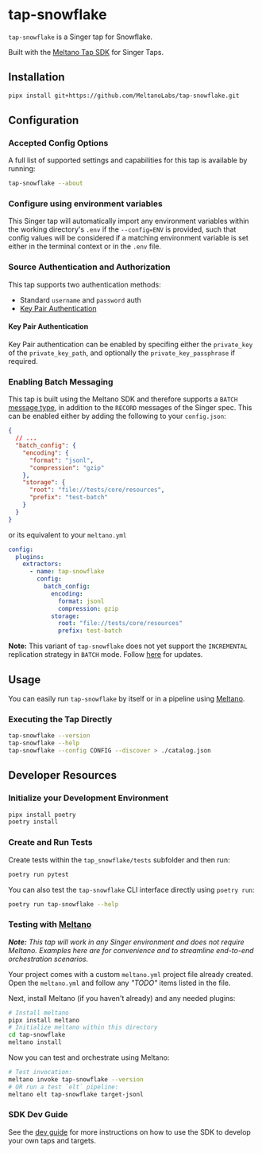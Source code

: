 # tap-snowflake

`tap-snowflake` is a Singer tap for Snowflake.

Built with the [Meltano Tap SDK](https://sdk.meltano.com) for Singer Taps.

## Installation

```bash
pipx install git+https://github.com/MeltanoLabs/tap-snowflake.git
```

## Configuration

### Accepted Config Options

A full list of supported settings and capabilities for this
tap is available by running:

```bash
tap-snowflake --about
```

### Configure using environment variables

This Singer tap will automatically import any environment variables within the working directory's
`.env` if the `--config=ENV` is provided, such that config values will be considered if a matching
environment variable is set either in the terminal context or in the `.env` file.

### Source Authentication and Authorization

This tap supports two authentication methods:
- Standard `username` and `password` auth
- [Key Pair Authentication](https://docs.snowflake.com/en/user-guide/key-pair-auth)

#### Key Pair Authentication

Key Pair authentication can be enabled by specifing either the `private_key` of the `private_key_path`, and optionally the `private_key_passphrase` if required.

### Enabling Batch Messaging

This tap is built using the Meltano SDK and therefore supports a `BATCH` [message type](https://sdk.meltano.com/en/latest/batch.html), in
addition to the `RECORD` messages of the Singer spec. This can be enabled either by adding the following to your `config.json`:

```json
{
  // ...
  "batch_config": {
    "encoding": {
      "format": "jsonl",
      "compression": "gzip"
    },
    "storage": {
      "root": "file://tests/core/resources",
      "prefix": "test-batch"
    }
  }
}
```

or its equivalent to your `meltano.yml`

```yaml
config:
  plugins:
    extractors:
      - name: tap-snowflake
        config:
          batch_config:
            encoding:
              format: jsonl
              compression: gzip
            storage:
              root: "file://tests/core/resources"
              prefix: test-batch
```

**Note:** This variant of `tap-snowflake` does not yet support the `INCREMENTAL` replication strategy in `BATCH` mode. Follow [here](https://github.com/meltano/sdk/issues/976#issuecomment-1257848119) for updates.

## Usage

You can easily run `tap-snowflake` by itself or in a pipeline using [Meltano](https://meltano.com/).

### Executing the Tap Directly

```bash
tap-snowflake --version
tap-snowflake --help
tap-snowflake --config CONFIG --discover > ./catalog.json
```

## Developer Resources

### Initialize your Development Environment

```bash
pipx install poetry
poetry install
```

### Create and Run Tests

Create tests within the `tap_snowflake/tests` subfolder and
then run:

```bash
poetry run pytest
```

You can also test the `tap-snowflake` CLI interface directly using `poetry run`:

```bash
poetry run tap-snowflake --help
```

### Testing with [Meltano](https://www.meltano.com)

_**Note:** This tap will work in any Singer environment and does not require Meltano.
Examples here are for convenience and to streamline end-to-end orchestration scenarios._

Your project comes with a custom `meltano.yml` project file already created. Open the `meltano.yml` and follow any _"TODO"_ items listed in
the file.

Next, install Meltano (if you haven't already) and any needed plugins:

```bash
# Install meltano
pipx install meltano
# Initialize meltano within this directory
cd tap-snowflake
meltano install
```

Now you can test and orchestrate using Meltano:

```bash
# Test invocation:
meltano invoke tap-snowflake --version
# OR run a test `elt` pipeline:
meltano elt tap-snowflake target-jsonl
```

### SDK Dev Guide

See the [dev guide](https://sdk.meltano.com/en/latest/dev_guide.html) for more instructions on how to use the SDK to
develop your own taps and targets.
